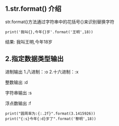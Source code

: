 ## 1.str.format() 介绍

str.format()方法通过字符串中的花括号{}来识别替换字符

```
print('我叫{},今年{}岁'.format('王明',18))
```

结果:
我叫王明,今年18岁




## 2.指定数据类型输出

进制输出
1.八进制：:o
2.十六进制：:x

整数输出
:d

字符串输出
:s

浮点数输出
:f

```
print("圆周率为:{:.2f}".format(3.1415926))
print("{:s}今年{:d}岁了".format('黎明',18))
```